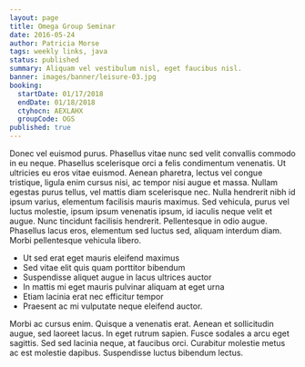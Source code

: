 ```yaml
---
layout: page
title: Omega Group Seminar
date: 2016-05-24
author: Patricia Morse
tags: weekly links, java
status: published
summary: Aliquam vel vestibulum nisl, eget faucibus nisl.
banner: images/banner/leisure-03.jpg
booking:
  startDate: 01/17/2018
  endDate: 01/18/2018
  ctyhocn: AEXLAHX
  groupCode: OGS
published: true
---
```

Donec vel euismod purus. Phasellus vitae nunc sed velit convallis commodo in eu neque. Phasellus scelerisque orci a felis condimentum venenatis. Ut ultricies eu eros vitae euismod. Aenean pharetra, lectus vel congue tristique, ligula enim cursus nisi, ac tempor nisi augue et massa. Nullam egestas purus tellus, vel mattis diam scelerisque nec. Nulla hendrerit nibh id ipsum varius, elementum facilisis mauris maximus. Sed vehicula, purus vel luctus molestie, ipsum ipsum venenatis ipsum, id iaculis neque velit et augue. Nunc tincidunt facilisis hendrerit. Pellentesque in odio augue. Phasellus lacus eros, elementum sed luctus sed, aliquam interdum diam. Morbi pellentesque vehicula libero.

* Ut sed erat eget mauris eleifend maximus
* Sed vitae elit quis quam porttitor bibendum
* Suspendisse aliquet augue in lacus ultrices auctor
* In mattis mi eget mauris pulvinar aliquam at eget urna
* Etiam lacinia erat nec efficitur tempor
* Praesent ac mi vulputate neque eleifend auctor.

Morbi ac cursus enim. Quisque a venenatis erat. Aenean et sollicitudin augue, sed laoreet lacus. In eget rutrum sapien. Fusce sodales a arcu eget sagittis. Sed sed lacinia neque, at faucibus orci. Curabitur molestie metus ac est molestie dapibus. Suspendisse luctus bibendum lectus.
